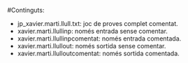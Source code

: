 #Continguts:
* jp_xavier.marti.llull.txt: joc de proves complet comentat.
* xavier.marti.llullinp: només entrada sense comentar.
* xavier.marti.llullinpcomentat: només entrada comentada.
* xavier.marti.llullout: només sortida sense comentar.
* xavier.marti.llulloutcomentat: només sortida comentada.

